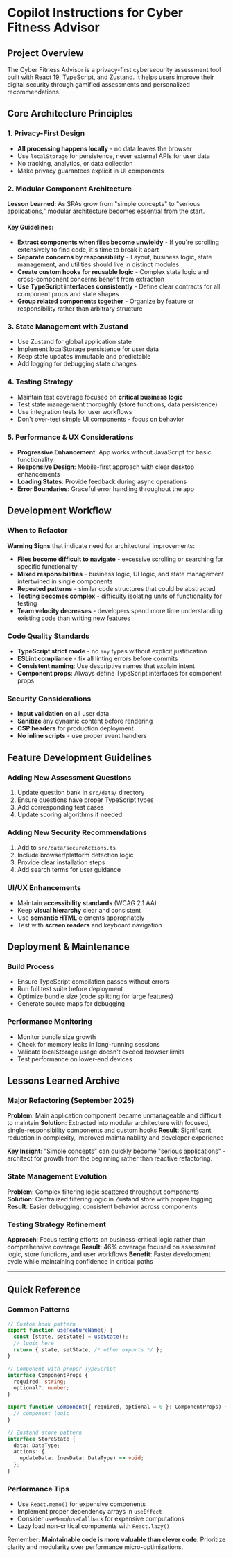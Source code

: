 # Copilot Instructions for Cyber Fitness Advisor

## Project Overview
The Cyber Fitness Advisor is a privacy-first cybersecurity assessment tool built with React 19, TypeScript, and Zustand. It helps users improve their digital security through gamified assessments and personalized recommendations.

## Core Architecture Principles

### 1. Privacy-First Design
- **All processing happens locally** - no data leaves the browser
- Use `localStorage` for persistence, never external APIs for user data
- No tracking, analytics, or data collection
- Make privacy guarantees explicit in UI components

### 2. Modular Component Architecture
**Lesson Learned**: As SPAs grow from "simple concepts" to "serious applications," modular architecture becomes essential from the start.

#### Key Guidelines:
- **Extract components when files become unwieldy** - If you're scrolling extensively to find code, it's time to break it apart
- **Separate concerns by responsibility** - Layout, business logic, state management, and utilities should live in distinct modules
- **Create custom hooks for reusable logic** - Complex state logic and cross-component concerns benefit from extraction
- **Use TypeScript interfaces consistently** - Define clear contracts for all component props and state shapes
- **Group related components together** - Organize by feature or responsibility rather than arbitrary structure

### 3. State Management with Zustand
- Use Zustand for global application state
- Implement localStorage persistence for user data
- Keep state updates immutable and predictable
- Add logging for debugging state changes

### 4. Testing Strategy
- Maintain test coverage focused on **critical business logic**
- Test state management thoroughly (store functions, data persistence)
- Use integration tests for user workflows
- Don't over-test simple UI components - focus on behavior

### 5. Performance & UX Considerations
- **Progressive Enhancement**: App works without JavaScript for basic functionality
- **Responsive Design**: Mobile-first approach with clear desktop enhancements
- **Loading States**: Provide feedback during async operations
- **Error Boundaries**: Graceful error handling throughout the app

## Development Workflow

### When to Refactor
**Warning Signs** that indicate need for architectural improvements:
- **Files become difficult to navigate** - excessive scrolling or searching for specific functionality
- **Mixed responsibilities** - business logic, UI logic, and state management intertwined in single components
- **Repeated patterns** - similar code structures that could be abstracted
- **Testing becomes complex** - difficulty isolating units of functionality for testing
- **Team velocity decreases** - developers spend more time understanding existing code than writing new features

### Code Quality Standards
- **TypeScript strict mode** - no `any` types without explicit justification
- **ESLint compliance** - fix all linting errors before commits
- **Consistent naming**: Use descriptive names that explain intent
- **Component props**: Always define TypeScript interfaces for component props

### Security Considerations
- **Input validation** on all user data
- **Sanitize** any dynamic content before rendering
- **CSP headers** for production deployment
- **No inline scripts** - use proper event handlers

## Feature Development Guidelines

### Adding New Assessment Questions
1. Update question bank in `src/data/` directory
2. Ensure questions have proper TypeScript types
3. Add corresponding test cases
4. Update scoring algorithms if needed

### Adding New Security Recommendations
1. Add to `src/data/secureActions.ts`
2. Include browser/platform detection logic
3. Provide clear installation steps
4. Add search terms for user guidance

### UI/UX Enhancements
- Maintain **accessibility standards** (WCAG 2.1 AA)
- Keep **visual hierarchy** clear and consistent
- Use **semantic HTML** elements appropriately
- Test with **screen readers** and keyboard navigation

## Deployment & Maintenance

### Build Process
- Ensure TypeScript compilation passes without errors
- Run full test suite before deployment
- Optimize bundle size (code splitting for large features)
- Generate source maps for debugging

### Performance Monitoring
- Monitor bundle size growth
- Check for memory leaks in long-running sessions
- Validate localStorage usage doesn't exceed browser limits
- Test performance on lower-end devices

## Lessons Learned Archive

### Major Refactoring (September 2025)
**Problem**: Main application component became unmanageable and difficult to maintain
**Solution**: Extracted into modular architecture with focused, single-responsibility components and custom hooks
**Result**: Significant reduction in complexity, improved maintainability and developer experience

**Key Insight**: "Simple concepts" can quickly become "serious applications" - architect for growth from the beginning rather than reactive refactoring.

### State Management Evolution
**Problem**: Complex filtering logic scattered throughout components
**Solution**: Centralized filtering logic in Zustand store with proper logging
**Result**: Easier debugging, consistent behavior across components

### Testing Strategy Refinement
**Approach**: Focus testing efforts on business-critical logic rather than comprehensive coverage
**Result**: 46% coverage focused on assessment logic, store functions, and user workflows
**Benefit**: Faster development cycle while maintaining confidence in critical paths

---

## Quick Reference

### Common Patterns
```typescript
// Custom hook pattern
export function useFeatureName() {
  const [state, setState] = useState();
  // logic here
  return { state, setState, /* other exports */ };
}

// Component with proper TypeScript
interface ComponentProps {
  required: string;
  optional?: number;
}

export function Component({ required, optional = 0 }: ComponentProps) {
  // component logic
}

// Zustand store pattern
interface StoreState {
  data: DataType;
  actions: {
    updateData: (newData: DataType) => void;
  };
}
```

### Performance Tips
- Use `React.memo()` for expensive components
- Implement proper dependency arrays in `useEffect`
- Consider `useMemo`/`useCallback` for expensive computations
- Lazy load non-critical components with `React.lazy()`

Remember: **Maintainable code is more valuable than clever code**. Prioritize clarity and modularity over performance micro-optimizations.
